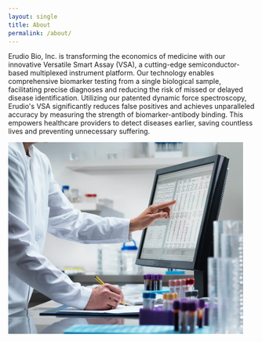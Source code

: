 ```yaml
---
layout: single
title: About
permalink: /about/
---
```


<head>
	<link rel="stylesheet" href="/resource/styles.css">
</head>

<p>
Erudio Bio, Inc. is transforming the economics of medicine with our innovative Versatile Smart Assay (VSA),
a cutting-edge semiconductor-based multiplexed instrument platform. Our technology enables comprehensive biomarker testing from a single biological sample, facilitating precise diagnoses and reducing the risk of missed or delayed disease identification. Utilizing our patented dynamic force spectroscopy, Erudio's VSA significantly reduces false positives and achieves unparalleled accuracy by measuring the strength of biomarker-antibody binding. This empowers healthcare providers to detect diseases earlier, saving countless lives and preventing unnecessary suffering.
</p>

<div class="centered-container">
<img width="95%" src="/assets/images/wet-lab-and-monitor.webp">
</div>

